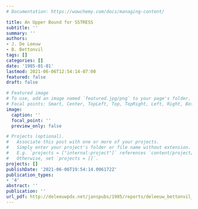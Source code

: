 ```yaml
---
# Documentation: https://wowchemy.com/docs/managing-content/

title: An Upper Bound for SSTRESS
subtitle: ''
summary: ''
authors:
- J. De Leeuw
- B. Bettonvil
tags: []
categories: []
date: '1985-01-01'
lastmod: 2021-06-06T12:54:14-07:00
featured: false
draft: false

# Featured image
# To use, add an image named `featured.jpg/png` to your page's folder.
# Focal points: Smart, Center, TopLeft, Top, TopRight, Left, Right, BottomLeft, Bottom, BottomRight.
image:
  caption: ''
  focal_point: ''
  preview_only: false

# Projects (optional).
#   Associate this post with one or more of your projects.
#   Simply enter your project's folder or file name without extension.
#   E.g. `projects = ["internal-project"]` references `content/project/deep-learning/index.md`.
#   Otherwise, set `projects = []`.
projects: []
publishDate: '2021-06-06T19:54:14.096172Z'
publication_types:
- '4'
abstract: ''
publication: ''
url_pdf: http://deleeuwpdx.net/janspubs/1985/reports/deleeuw_bettonvil_R_85.pdf
---
```

